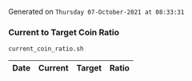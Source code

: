 Generated on `Thursday 07-October-2021 at 08:33:31`

### Current to Target Coin Ratio
`current_coin_ratio.sh`

Date|Current|Target|Ratio
---|---|---|---
